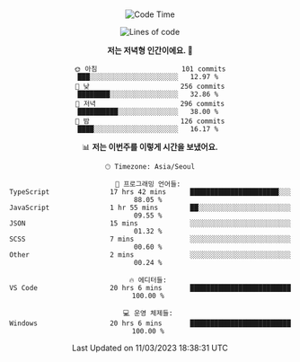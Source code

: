 <div align="center">

<br />

 <!--START_SECTION:waka-->
![Code Time](http://img.shields.io/badge/Code%20Time-339%20hrs%2044%20mins-blue)

![Lines of code](https://img.shields.io/badge/%EC%A0%80%EB%8A%94%20%EC%97%AC%ED%83%9C%EA%B9%8C%EC%A7%80%20-1.4%20million%20%EC%A4%84%EC%9D%98%20%EC%BD%94%EB%93%9C%EB%A5%BC%20%EC%9E%91%EC%84%B1%ED%96%88%EC%96%B4%EC%9A%94.-blue)

**저는 저녁형 인간이에요. 🦉** 

```text
🌞 아침                     101 commits         ███░░░░░░░░░░░░░░░░░░░░░░   12.97 % 
🌆 낮　                     256 commits         ████████░░░░░░░░░░░░░░░░░   32.86 % 
🌃 저녁                     296 commits         ██████████░░░░░░░░░░░░░░░   38.00 % 
🌙 밤　                     126 commits         ████░░░░░░░░░░░░░░░░░░░░░   16.17 % 
```


📊 **저는 이번주를 이렇게 시간을 보냈어요.** 

```text
🕑︎ Timezone: Asia/Seoul

💬 프로그래밍 언어들: 
TypeScript               17 hrs 42 mins      ██████████████████████░░░   88.05 % 
JavaScript               1 hr 55 mins        ██░░░░░░░░░░░░░░░░░░░░░░░   09.55 % 
JSON                     15 mins             ░░░░░░░░░░░░░░░░░░░░░░░░░   01.32 % 
SCSS                     7 mins              ░░░░░░░░░░░░░░░░░░░░░░░░░   00.60 % 
Other                    2 mins              ░░░░░░░░░░░░░░░░░░░░░░░░░   00.24 % 

🔥 에디터들: 
VS Code                  20 hrs 6 mins       █████████████████████████   100.00 % 

💻 운영 체제들: 
Windows                  20 hrs 6 mins       █████████████████████████   100.00 % 
```


 Last Updated on 11/03/2023 18:38:31 UTC
<!--END_SECTION:waka-->

</div>
